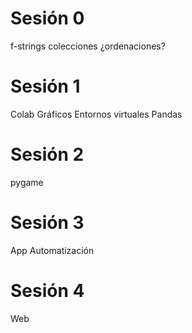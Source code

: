 # Sesión 0

f-strings
colecciones
¿ordenaciones?

# Sesión 1
Colab
Gráficos
Entornos virtuales
Pandas

# Sesión 2
pygame

# Sesión 3
App 
Automatización

# Sesión 4 
Web

